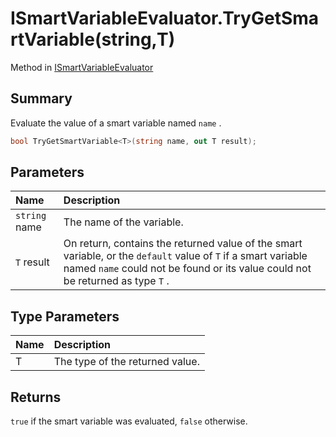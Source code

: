 # ISmartVariableEvaluator.TryGetSmartVariable<T>(string,T)

Method in [ISmartVariableEvaluator](/docs/api/csharp/yarn.ismartvariableevaluator.md)

## Summary


Evaluate the value of a smart variable named  <code>name</code> .


```csharp
bool TryGetSmartVariable<T>(string name, out T result);
```

## Parameters

|Name|Description|
|:---|:---|
|`string` name|The name of the variable.|
|`T` result|On return, contains the returned value of the smart variable, or the  <code>default</code>  value of <code>T</code>  if a smart variable named  <code>name</code>  could not be found or its value could not be returned as type  <code>T</code> .|

## Type Parameters

|Name|Description|
|:---|:---|
|T|The type of the returned value.|

## Returns

<code>true</code>  if the smart variable was evaluated,
<code>false</code>  otherwise.

